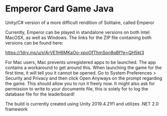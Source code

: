 # Emperor Card Game Java
Unity/C# version of a more difficult rendition of Solitaire, called Emperor

Currently, Emperor can be played in standalone versions on both Intel MacOSX, as well as Windows. The links for the ZIP file containing both versions can be found here:

https://1drv.ms/u/s!ArVE1H6MKaOo-xpoOfThmSpn8qBf?e=QH5kt3

For Mac users, Mac prevents unregistered apps to be launched. The app contains a workaround to get around this. When launching the game for the first time, it will tell you it cannot be opened. Go to System Preferences > Security and Privacy and then click Open Anyways on the prompt regarding the game. This should allow you to run it freely now. It might also ask for permission to write to your documents file, this is solely for to log the database file for the leaderboard! 

The build is currently created using Unity 2019.4.21f1 and utilizes .NET 2.0 framework
